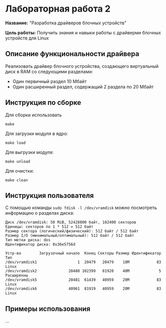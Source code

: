 # Лабораторная работа 2

**Название:** "Разработка драйверов блочных устройств"

**Цель работы:** Получить знания и навыки работы с драйверми блочных устройств для Linux

## Описание функциональности драйвера

Реализовать драйвер блочного устройства, создающего виртуальный диск в RAM со следующими разделами:
 - Один первичный раздел 10 Мбайт
 - Один расширенный раздел, содержащий 2 раздела по 20 Мбайт

## Инструкция по сборке

Для сборки использовать 

`make`

Для загрузки модуля в ядро:

`make load`

Для выгрузки модуля:

`make unload`

Для очистки: 

`make clean`

## Инструкция пользователя

С помощью команды `sudo fdisk -l /dev/vramdisk` можно посмотреть информацию о разделах диска:
```
Диск /dev/vramdisk: 50 MiB, 52428800 байт, 102400 секторов
Единицы: секторов по 1 * 512 = 512 байт
Размер сектора (логический/физический): 512 байт / 512 байт
Размер I/O (минимальный/оптимальный): 512 байт / 512 байт
Тип метки диска: dos
Идентификатор диска: 0x36e5756d

Устр-во        Загрузочный начало  Конец Секторы Размер Идентификатор Тип
/dev/vramdisk1                  1  20479   20479    10M            83 Linux
/dev/vramdisk2              20480 102399   81920    40M             5 Расширенны
/dev/vramdisk5              20481  61439   40959    20M            83 Linux
/dev/vramdisk6              40961  81919   40959    20M            83 Linux
```

## Примеры использования

...
